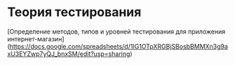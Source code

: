 # Теория тестирования
[Определение методов, типов и уровней тестирования для приложения интернет-магазин] (https://docs.google.com/spreadsheets/d/1IG1OTpXRGBjSBosbBMMXn3g9axU3EYZwp7yQJ_bnxSM/edit?usp=sharing)
